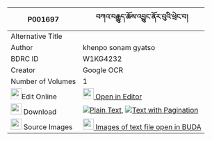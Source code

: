 |P001697|བཀའ་བརྒྱུད་ཆོས་འབྱུང་ནོར་བུའི་ཕྲེང་བ། 
| --- | --- 
|Alternative Title |
|Author| khenpo sonam gyatso
|BDRC ID | W1KG4232
|Creator | Google OCR
|Number of Volumes| 1
|<img width="25" src="https://img.icons8.com/color/25/000000/edit-property.png">Edit Online| [<img width="25" src="https://avatars.githubusercontent.com/u/45091458?s=200&v=4"> Open in Editor](http://editor.openpecha.org/P001697)
|<img width="25" src="https://img.icons8.com/fluent/48/000000/download-2.png"/>  Download | [![](https://img.icons8.com/color/20/000000/txt.png)Plain Text](https://github.com/Openpecha/P001697/releases/download/v1/ka_gyu_chojung_norbu_i_trengwa_plain_P001697.zip), [![](https://img.icons8.com/color/20/000000/txt.png)Text with Pagination](https://github.com/Openpecha/P001697/releases/download/v1/ka_gyu_chojung_norbu_i_trengwa_pages_P001697.zip)
|<img width="25" src="https://img.icons8.com/plasticine/100/000000/pictures-folder.png"/>  Source Images | [<img width="25" src="https://library.bdrc.io/icons/BUDA-small.svg"> Images of text file open in BUDA](https://library.bdrc.io/show/bdr:W1KG4232)